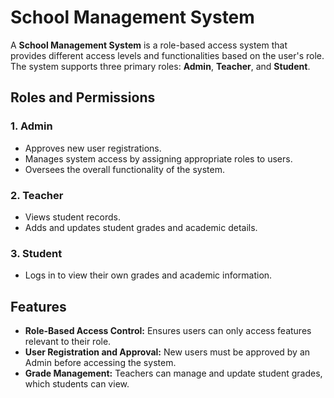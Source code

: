 # School Management System

A **School Management System** is a role-based access system that provides different access levels and functionalities based on the user's role. The system supports three primary roles: **Admin**, **Teacher**, and **Student**.

## Roles and Permissions

### 1. **Admin**

- Approves new user registrations.
- Manages system access by assigning appropriate roles to users.
- Oversees the overall functionality of the system.

### 2. **Teacher**

- Views student records.
- Adds and updates student grades and academic details.

### 3. **Student**

- Logs in to view their own grades and academic information.

## Features

- **Role-Based Access Control:** Ensures users can only access features relevant to their role.
- **User Registration and Approval:** New users must be approved by an Admin before accessing the system.
- **Grade Management:** Teachers can manage and update student grades, which students can view.
